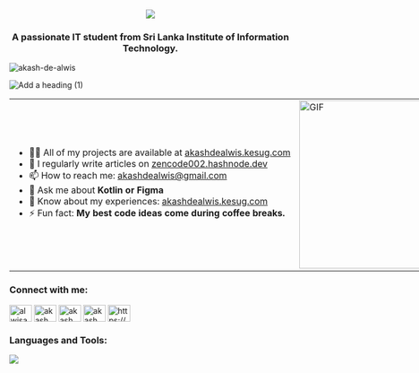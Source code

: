 <h1 align="center">
    <img src="https://readme-typing-svg.herokuapp.com/?font=Orbitron&size=35&color=FFFFFF&center=true&vCenter=true&width=500&height=70&duration=4000&lines=Hi+There+!;+I%27m+Akash+De+Alwis+!;" />
</h1>


<h3 align="center">A passionate IT student from Sri Lanka Institute of Information Technology.</h3>

<p align="left"> <img src="https://komarev.com/ghpvc/?username=akash-de-alwis&label=Profile%20views&color=0e75b6&style=flat" alt="akash-de-alwis" /> </p>

![Add a heading (1)](https://github.com/user-attachments/assets/f0a9a5b4-3f2a-465d-913a-9a6e63c0427e)
<div align="left">
  <table style="width: 2000px;">
    <tr>
      <td>
        <ul>
          <li>👨‍💻 All of my projects are available at <a href="http://akashdealwis.kesug.com/">akashdealwis.kesug.com</a></li>
          <li>📝 I regularly write articles on <a href="https://zencode002.hashnode.dev/">zencode002.hashnode.dev</a></li>
          <li>📫 How to reach me: <a href="mailto:akashdealwis@gmail.com">akashdealwis@gmail.com</a></li>
          <li>💬 Ask me about <strong>Kotlin or Figma</strong></li>
          <li>📄 Know about my experiences: <a href="http://akashdealwis.kesug.com">akashdealwis.kesug.com</a></li>
          <li>⚡ Fun fact: <strong>My best code ideas come during coffee breaks.</strong></li>
        </ul>
      </td>
      <td>
        <img src="https://pixeljoint.com/files/icons/full/4004_simu_part.gif" alt="GIF" width="300px"/>
      </td>
    </tr>
  </table>
</div>

<!-- BLOG-POST-LIST:START -->
<!-- BLOG-POST-LIST:END -->

<h3 align="left">Connect with me:</h3>
<p align="left">
<a href="https://twitter.com/alwisakash002" target="blank"><img align="center" src="https://raw.githubusercontent.com/rahuldkjain/github-profile-readme-generator/master/src/images/icons/Social/twitter.svg" alt="alwisakash002" height="30" width="40" /></a>
<a href="https://linkedin.com/in/akash de alwis" target="blank"><img align="center" src="https://raw.githubusercontent.com/rahuldkjain/github-profile-readme-generator/master/src/images/icons/Social/linked-in-alt.svg" alt="akash de alwis" height="30" width="40" /></a>
<a href="https://fb.com/akash de alwis" target="blank"><img align="center" src="https://raw.githubusercontent.com/rahuldkjain/github-profile-readme-generator/master/src/images/icons/Social/facebook.svg" alt="akash de alwis" height="30" width="40" /></a>
<a href="https://instagram.com/akash de alwis" target="blank"><img align="center" src="https://raw.githubusercontent.com/rahuldkjain/github-profile-readme-generator/master/src/images/icons/Social/instagram.svg" alt="akash de alwis" height="30" width="40" /></a>
<a href="/https://hashnode.com/@zencode002" target="blank"><img align="center" src="https://raw.githubusercontent.com/rahuldkjain/github-profile-readme-generator/master/src/images/icons/Social/rss.svg" alt="https://hashnode.com/@zencode002" height="30" width="40" /></a>
</p>

<h3 align="left">Languages and Tools:</h3>
<img src="https://skillicons.dev/icons?i=react,vite,bootstrap,html,css,vscode,github,kotlin,figma,git,r,nodejs,javascript,mongodb,c,cpp,java,mysql,express" />



